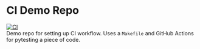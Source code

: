 # CI Demo Repo
[![CI](https://github.com/moritzwilksch/CI-demo-repo/actions/workflows/main.yml/badge.svg)](https://github.com/moritzwilksch/CI-demo-repo/actions/workflows/main.yml)  
Demo repo for setting up CI workflow. Uses a `Makefile` and GitHub Actions for pytesting a piece of code.
